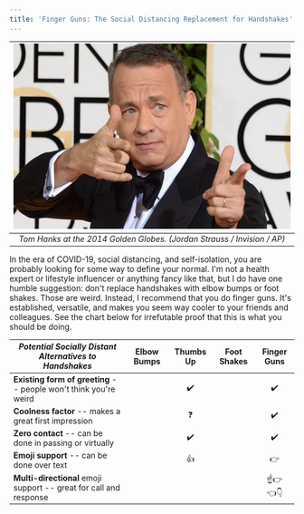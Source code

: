 ```yaml
---
title: 'Finger Guns: The Social Distancing Replacement for Handshakes'
---
```


| ![Tom Hanks doing finger guns on the red carpet at the 2014 Golden Globes](/img/finger-guns.webp) |
|:--:|
| *Tom Hanks at the 2014 Golden Globes. (Jordan Strauss / Invision / AP)* |

In the era of COVID-19, social distancing, and self-isolation, you are probably looking for some way to define your
normal. I'm not a health expert or lifestyle influencer or anything fancy like that, but I do have one humble
suggestion: don't replace handshakes with elbow bumps or foot shakes. Those are weird. Instead, I recommend that you do
finger guns. It's established, versatile, and makes you seem way cooler to your friends and colleagues. See the chart
below for irrefutable proof that this is what you should be doing.

| _Potential Socially Distant Alternatives to Handshakes_ | Elbow Bumps | Thumbs Up | Foot Shakes | Finger Guns
-|:-:|:-:|:-:|:-:
**Existing form of greeting** -- people won't think you're weird || :heavy_check_mark: || :heavy_check_mark:
**Coolness factor** -- makes a great first impression || :question: || :heavy_check_mark:
**Zero contact** -- can be done in passing or virtually || :heavy_check_mark: || :heavy_check_mark:
**Emoji support** -- can be done over text || :thumbsup: || :point_right:
**Multi-directional** emoji support -- great for call and response |||| :point_up::point_right:<br>:point_left::point_down:
